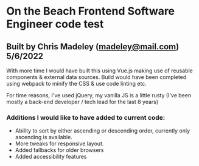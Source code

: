 # On the Beach Frontend Software Engineer code test

## Built by Chris Madeley (madeley@mail.com) 5/6/2022

With more time I would have built this using Vue.js making use of reusable components & external data sources.
Build would have been completed using webpack to minify the CSS & use code linting etc.

For time reasons, I've used jQuery, my vanilla JS is a little rusty (I've been mostly a back-end developer / tech lead for the last 8 years)

### Additions I would like to have added to current code:
* Ability to sort by either ascending or descending order, currently only ascending is available.
* More tweaks for responsive layout.
* Added fallbacks for older browsers
* Added accessibility features